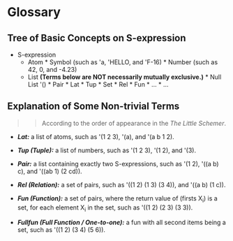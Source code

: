# Glossary

## Tree of Basic Concepts on S-expression

* S-expression
  * Atom
        * Symbol (such as 'a, 'HELLO, and 'F-16)
        * Number (such as 42, 0, and -4.23)
  * List **(Terms below are NOT necessarily mutually exclusive.)**
        * Null List '()
        * Pair
        * Lat
        * Tup
        * Set
             * Rel
             * Fun
             * ...
        * ...

## Explanation of Some Non-trivial Terms
>> According to the order of appearance in the *The Little Schemer*.

* **_Lat:_**
	a list of atoms, such as '(1 2 3), '(a), and '(a b 1 2).

* **_Tup (Tuple):_**
	a list of numbers, such as '(1 2 3), '(1 2), and '(3).

* **_Pair:_**
	a list containing exactly two S-expressions,
	such as '(1 2), '((a b) c), and '((ab 1) (2 cd)).

* **_Rel (Relation):_**
	a set of pairs, such as '((1 2) (1 3) (3 4)), and '((a b) (1 c)).

* **_Fun (Function):_**
	a set of pairs, where the return value of (firsts X<sub>i</sub>)
	is a set, for each element X<sub>i</sub> in the set, such as '((1 2) (2 3) (3 3)).

* **_Fullfun (Full Function / One-to-one):_**
	a fun with all second items being a set, such as '((1 2) (3 4) (5 6)).
